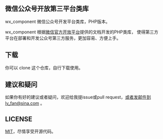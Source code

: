 ## 微信公众号开放第三平台类库

wx_component 微信公众号开发平台类库，PHP版本。

wx_component 根据[微信官方开放平台](https://open.weixin.qq.com/)提供的文档开发的PHP类库，
使得第三方平台在部署和开发公众号第三方服务，更加容易、方便上手。

## 下载

你可以 clone 这个仓库，自行下载使用。

## 建议和疑问

如果你有好的建议或者疑问，欢迎给我提issue或pull request，或者发邮件到lv_fan@sina.com 。

## LICENSE

[MIT](https://opensource.org/licenses/MIT)，尽情享受开源代码。
